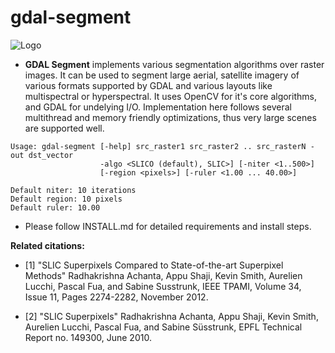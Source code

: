# gdal-segment

![Logo](https://github.com/cbalint13/gdal-segment/blob/master/samples/logo/small_logo.png)

 * **GDAL Segment** implements various segmentation algorithms over raster images. It can
be used to segment large aerial, satellite imagery of various formats supported by GDAL and
various layouts like multispectral or hyperspectral. It uses OpenCV for it's core algorithms,
and GDAL for undelying I/O. Implementation here follows several multithread and memory
friendly optimizations, thus very large scenes are supported well.

```
Usage: gdal-segment [-help] src_raster1 src_raster2 .. src_rasterN -out dst_vector
                    -algo <SLICO (default), SLIC>] [-niter <1..500>]
                    [-region <pixels>] [-ruler <1.00 ... 40.00>]

Default niter: 10 iterations
Default region: 10 pixels
Default ruler: 10.00
```

 * Please follow INSTALL.md for detailed requirements and install steps.

**Related citations:**

 * [1] "SLIC Superpixels Compared to State-of-the-art Superpixel Methods"
 Radhakrishna Achanta, Appu Shaji, Kevin Smith, Aurelien Lucchi, Pascal Fua,
 and Sabine Susstrunk, IEEE TPAMI, Volume 34, Issue 11, Pages 2274-2282,
 November 2012.

 * [2] "SLIC Superpixels" Radhakrishna Achanta, Appu Shaji, Kevin Smith,
 Aurelien Lucchi, Pascal Fua, and Sabine Süsstrunk, EPFL Technical
 Report no. 149300, June 2010.
